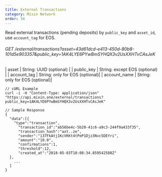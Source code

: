 ```yaml
---
title: External Transactions
category: Mixin Network
order: 34
---
```


Read external transactions (pending deposits) by `public_key` and `asset_id`, use `account_tag` for EOS.

###### GET /external/transactions?asset=43d61dcd-e413-450d-80b8-101d5e903357&public_key=1AK4LYE6PYwBmSYHQX3v2UsXXHTvCAsJeK

| asset | String: UUID (optional) |
| public_key | String: except EOS (optional) |
| account_tag | String: only for EOS (optional)|
| account_name | String: only for EOS (optional)|

```
// cURL Example
curl -i -H "Content-Type: application/json" "https://api.mixin.one/external/transactions?public_key=1AK4LYE6PYwBmSYHQX3v2UsXXHTvCAsJeK"

```
```
// Sample Response
{
  "data":[{
    "type":"transaction",
      "transaction_id":"ab56be4c-5b20-41c6-a9c3-244f9a433f35",
      "transaction_hash":"axt..ze",
      "sender":"137FkAtj1KcVKKt4tPeP1Djz3Nvc5DEYri",
      "amount":"10.0",
      "confirmations":1,
      "threshold":12,
      "created_at":"2018-05-03T10:08:34.859542588Z"
  },
    ...
  ]
}
```
